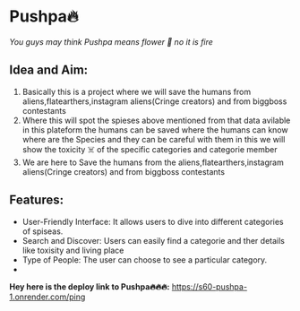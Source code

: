 <h1>Pushpa🔥</h1>
<i>You guys may think Pushpa means flower 🌷 no it is fire </i>
<h2>Idea and Aim:</h2>
<ol>

<li>Basically this is a project where we will save the humans from aliens,flatearthers,instagram aliens(Cringe creators) and from biggboss contestants</li>
<li>Where this will spot the spieses above mentioned from that data avilable in this plateform the humans can be saved where the humans can know where are the Species and they can be careful with them in this we will show the toxicity ☠️ of the specific categories and categorie member</li>
<li>We are here to Save the humans from the aliens,flatearthers,instagram aliens(Cringe creators) and from biggboss contestants</li>
</ol>
<h2>Features:</h2>
<ul>
<li>User-Friendly Interface: It allows users to dive into different categories of spiseas.</li>
<li>Search and Discover: Users can easily find a categorie and ther details like toxisity and living place</li>
 <li>Type of People: The user can choose to see a particular category. </li>
<li></li>
</ul>

**Hey here is the deploy link to  Pushpa🔥🔥🔥:** https://s60-pushpa-1.onrender.com/ping
